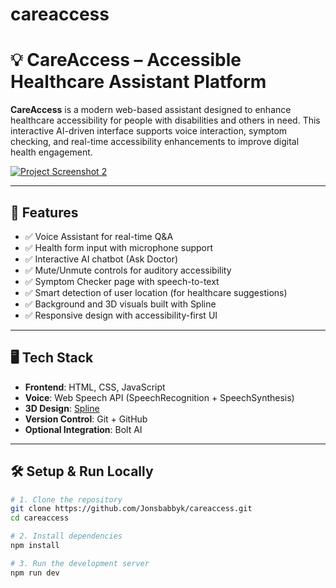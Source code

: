# careaccess

# 💡 CareAccess – Accessible Healthcare Assistant Platform

**CareAccess** is a modern web-based assistant designed to enhance healthcare accessibility for people with disabilities and others in need. This interactive AI-driven interface supports voice interaction, symptom checking, and real-time accessibility enhancements to improve digital health engagement.

[![Project Screenshot 2](https://github.com/user-attachments/assets/76178702-bab3-4bb5-ab84-fd601a1ac5f3)](https://github.com/user-attachments/assets/76178702-bab3-4bb5-ab84-fd601a1ac5f3)

---

## 🚀 Features

- ✅ Voice Assistant for real-time Q&A
- ✅ Health form input with microphone support
- ✅ Interactive AI chatbot (Ask Doctor)
- ✅ Mute/Unmute controls for auditory accessibility
- ✅ Symptom Checker page with speech-to-text
- ✅ Smart detection of user location (for healthcare suggestions)
- ✅ Background and 3D visuals built with Spline
- ✅ Responsive design with accessibility-first UI

---

## 🖥️ Tech Stack

- **Frontend**: HTML, CSS, JavaScript
- **Voice**: Web Speech API (SpeechRecognition + SpeechSynthesis)
- **3D Design**: [Spline](https://spline.design/)
- **Version Control**: Git + GitHub
- **Optional Integration**: Bolt AI

---

## 🛠️ Setup & Run Locally

```bash
# 1. Clone the repository
git clone https://github.com/Jonsbabbyk/careaccess.git
cd careaccess

# 2. Install dependencies
npm install

# 3. Run the development server
npm run dev
